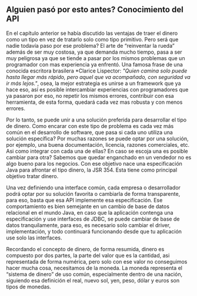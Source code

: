 ## Alguien pasó por esto antes? Conocimiento del API


En el capítulo anterior se había discutido las ventajas de traer el dinero como un tipo en vez de tratarlo solo como tipo primitivo. Pero será que nadie todavía paso por ese problema? El arte de “reinventar la rueda” además de ser muy costosa, ya que demanda mucho tiempo, pasa a ser muy peligrosa ya que se tiende a pasar por los mismos problemas que un programador con mas experiencia ya enfrentó. Una famosa frase de una conocida escritora brasilera *Clarice Lispector: *"Quien camina solo puede hasta llegar más rápido, pero aquel que va acompañado, con seguridad va ir más lejos."*, osea, la mejor estrategia es unirse a un framework que ya hace eso, así es posible intercambiar experiencias con programadores que ya pasaron por eso, no repetir los mismos errores, contribuir con esa herramienta, de esta forma, quedará cada vez mas robusta y con menos errores.

Por lo tanto, se puede unir a una solución preferida para desarrollar el tipo de dinero. Como encarar con este tipo de problema es cada vez más común en el desarrollo de software, que pasa si cada uno utiliza una solución específica? Por muchas razones se puede optar por una solución, por ejemplo, una buena documentación, licencia, razones comerciales, etc. Asi como integrar con cada una de ellas? En caso se escoja una es posible cambiar para otra? Sabemos que quedar enganchado en un vendedor no es algo bueno para los negocios. Con ese objetivo nace una especificación Java para afrontar el tipo dinero, la JSR 354. Esta tiene como principal objetivo tratar dinero. 

Una vez definiendo una interface común, cada empresa o desarrollador podrá optar por su solución favorita o cambiarla de forma transparente, para eso, basta que esa API implemente esa especificación. Ese comportamiento es bien semejante en un cambio de base de datos relacional en el mundo Java, en caso que la aplicación contenga una especificación y use interfaces de JDBC, se puede cambiar de base de datos tranquilamente, para eso, es necesario solo cambiar el driver, implementación, y todo continuará funcionando desde que tu aplicación use solo las interfaces.

Recordando el concepto de dinero, de forma resumida, dinero es compuesto por dos partes, la parte del valor que es la cantidad, asi representada de forma numérica, pero solo con ese valor no conseguimos hacer mucha cosa, necesitamos de la moneda. La moneda representa el “sistema de dinero” de uso común, especialmente dentro de una nación, siguiendo esa definición el real, nuevo sol, yen, peso, dólar y euros son tipos de monedas.
